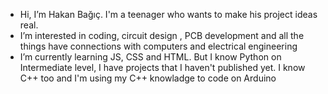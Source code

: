-  Hi, I’m Hakan Bağıç. I'm a teenager who wants to make his project ideas real. 
-  I’m interested in coding, circuit design , PCB development and all the things have connections with computers and electrical engineering
-  I’m currently learning JS, CSS and HTML. But I know Python on Intermediate level, I have projects that I haven't published yet. I know C++ too and I'm using my C++ knowladge to code on Arduino

